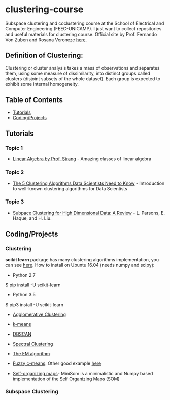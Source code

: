 # clustering-course
Subspace clustering and coclustering course at the School of Electrical and Computer Engineering (FEEC-UNICAMP). I just want to collect repositories and useful materials for clustering course. Official site by Prof. Fernando Von Zuben and Rosana Veroneze [here](http://www.dca.fee.unicamp.br/~vonzuben/courses/ia376.html).

## Definition of Clustering:

Clustering or cluster analysis takes a mass of observations and separates them, using some measure of dissimilarity, into distinct groups called clusters (disjoint subsets of the whole dataset). Each group is expected to exhibit some internal homogeneity. 


## Table of Contents 

<!-- MarkdownTOC depth=4 -->
- [Tutorials](#github-tutorials)
- [Coding/Projects](#github-projects)

<!-- /MarkdownTOC -->


<a name="github-tutorials" />

## Tutorials

### Topic 1
* [Linear Algebra by Prof. Strang](https://www.youtube.com/watch?v=ZK3O402wf1c&list=PL49CF3715CB9EF31D) - Amazing classes of linear algebra

### Topic 2
* [The 5 Clustering Algorithms Data Scientists Need to Know](https://towardsdatascience.com/the-5-clustering-algorithms-data-scientists-need-to-know-a36d136ef68) - Introduction to well-known clustering algorithms for Data Scientists

### Topic 3

* [Subpace Clustering for High Dimensional Data: A Review](http://www.kdd.org/exploration_files/parsons.pdf) - L. Parsons, E. Haque, and H. Liu.


<a name="github-projects" />

## Coding/Projects

### Clustering

**scikit learn** package has many clustering algorithms implementation, you can see [here](http://scikit-learn.org/stable/modules/clustering.html#hierarchical-clustering). How to install on Ubuntu 16.04 (needs numpy and scipy):

* Python 2.7

$ pip install -U scikit-learn

* Python 3.5

$ pip3 install -U scikit-learn

* [Agglomerative Clustering](http://scikit-learn.org/stable/auto_examples/cluster/plot_digits_linkage.html#sphx-glr-auto-examples-cluster-plot-digits-linkage-py)

* [k-means](http://scikit-learn.org/stable/auto_examples/cluster/plot_kmeans_digits.html#sphx-glr-auto-examples-cluster-plot-kmeans-digits-py)

* [DBSCAN](http://scikit-learn.org/stable/auto_examples/cluster/plot_dbscan.html#sphx-glr-auto-examples-cluster-plot-dbscan-py)

* [Spectral Clustering](http://scikit-learn.org/stable/auto_examples/cluster/plot_segmentation_toy.html#sphx-glr-auto-examples-cluster-plot-segmentation-toy-py)

* [The EM algorithm](http://scikit-learn.org/stable/modules/mixture.html)

* [Fuzzy c-means](https://github.com/bm424/scikit-cmeans). Other good example [here](https://pythonhosted.org/scikit-fuzzy/auto_examples/plot_cmeans.html)

* [Self-organizing maps](https://github.com/JustGlowing/minisom)- MiniSom is a minimalistic and Numpy based implementation of the Self Organizing Maps (SOM)

### Subspace Clustering








